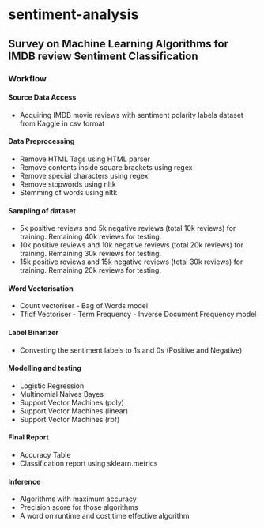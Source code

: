 # sentiment-analysis
## Survey on Machine Learning Algorithms for IMDB review Sentiment Classification
### Workflow
#### Source Data Access
- Acquiring IMDB movie reviews with sentiment polarity labels dataset from Kaggle in csv format
#### Data Preprocessing
- Remove HTML Tags using HTML parser
- Remove contents inside square brackets using regex
- Remove special characters using regex
- Remove stopwords using nltk
- Stemming of words using nltk
#### Sampling of dataset
- 5k positive reviews and 5k negative reviews (total 10k reviews) for training. Remaining 40k reviews for testing.
- 10k positive reviews and 10k negative reviews (total 20k reviews) for training. Remaining 30k reviews for testing.
- 15k positive reviews and 15k negative reviews (total 30k reviews) for training. Remaining 20k reviews for testing.
#### Word Vectorisation
- Count vectoriser - Bag of Words model
- Tfidf Vectoriser - Term Frequency - Inverse Document Frequency model
#### Label Binarizer
- Converting the sentiment labels to 1s and 0s (Positive and Negative)
#### Modelling and testing
- Logistic Regression
- Multinomial Naives Bayes
- Support Vector Machines (poly)
- Support Vector Machines (linear)
- Support Vector Machines (rbf)
#### Final Report
- Accuracy Table
- Classification report using sklearn.metrics
#### Inference
- Algorithms with maximum accuracy
- Precision score for those algorithms
- A word on runtime and cost,time effective algorithm
